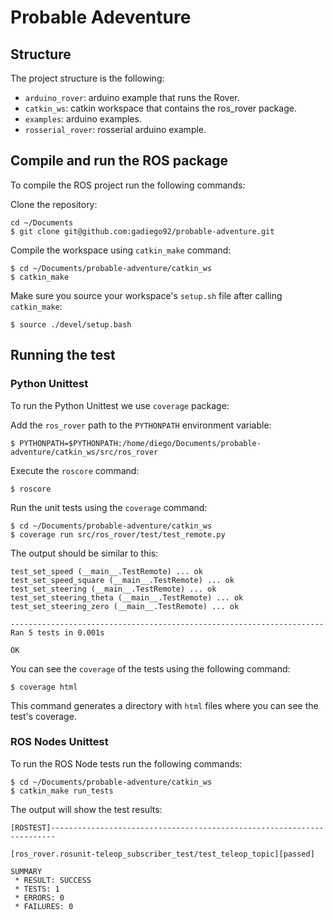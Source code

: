 # Probable Adeventure

## Structure

The project structure is the following:

- `arduino_rover`: arduino example that runs the Rover.
- `catkin_ws`: catkin workspace that contains the ros_rover package.
- `examples`: arduino examples.
- `rosserial_rover`: rosserial arduino example.

## Compile and run the ROS package

To compile the ROS project run the following commands:

Clone the repository:

```
cd ~/Documents
$ git clone git@github.com:gadiego92/probable-adventure.git
```

Compile the workspace using `catkin_make` command:

```
$ cd ~/Documents/probable-adventure/catkin_ws
$ catkin_make
```

Make sure you source your workspace's `setup.sh` file after calling `catkin_make`:

```
$ source ./devel/setup.bash
```

## Running the test

### Python Unittest

To run the Python Unittest we use `coverage` package:

Add the `ros_rover` path to the `PYTHONPATH` environment variable:

```
$ PYTHONPATH=$PYTHONPATH:/home/diego/Documents/probable-adventure/catkin_ws/src/ros_rover
```

Execute the `roscore` command:

```
$ roscore
```

Run the unit tests using the `coverage` command:

```
$ cd ~/Documents/probable-adventure/catkin_ws
$ coverage run src/ros_rover/test/test_remote.py
```

The output should be similar to this:

```
test_set_speed (__main__.TestRemote) ... ok
test_set_speed_square (__main__.TestRemote) ... ok
test_set_steering (__main__.TestRemote) ... ok
test_set_steering_theta (__main__.TestRemote) ... ok
test_set_steering_zero (__main__.TestRemote) ... ok

----------------------------------------------------------------------
Ran 5 tests in 0.001s

OK
```

You can see the `coverage` of the tests using the following command:

```
$ coverage html
```

This command generates a directory with `html` files where you can see the test's coverage.

### ROS Nodes Unittest

To run the ROS Node tests run the following commands:

```
$ cd ~/Documents/probable-adventure/catkin_ws
$ catkin_make run_tests
```

The output will show the test results:

```
[ROSTEST]-----------------------------------------------------------------------

[ros_rover.rosunit-teleop_subscriber_test/test_teleop_topic][passed]

SUMMARY
 * RESULT: SUCCESS
 * TESTS: 1
 * ERRORS: 0
 * FAILURES: 0

```
